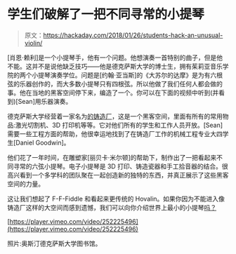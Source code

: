 # 学生们破解了一把不同寻常的小提琴

> 原文：<https://hackaday.com/2018/01/26/students-hack-an-unusual-violin/>

[肖恩·赖利]是一个小提琴手，他有一个问题。他想演奏一首特别的曲子，但是他不能。这并不是说他缺乏技巧——他是德克萨斯大学的博士生，拥有茱莉亚音乐学院的两个小提琴演奏学位。问题是[约翰·亚当斯]的《大苏尔的达摩》是为有六根弦的乐器创作的，而大多数小提琴只有四根弦。所以他做了我们任何人都会做的事。他在当地的黑客空间停下来，编造了一个。你可以在下面的视频中听到(并看到)[Sean]用乐器演奏。

德克萨斯大学经营着一家名为[的铸造厂](https://www.lib.utexas.edu/study-spaces-technology/foundry)，这是一个黑客空间，里面有所有的常用物品:激光切割机、3D 打印机等等。它对他们所有的学生和工作人员开放。[Sean]需要一些工程方面的帮助，他很幸运地找到了在铸造厂工作的机械工程专业大四学生[Daniel Goodwin]。

他们花了一年时间，在雕塑家[丽贝卡·米尔顿]的帮助下，制作出了一把看起来不同寻常的六弦小提琴。电子小提琴是 3D 打印、铸造瓷器和手工拾音器的结合。很高兴看到一个多学科的团队聚在一起创造新的独特的东西，并真正展示了这些黑客空间的力量。

这让我们想起了 F-F-Fiddle 和看起来更传统的 Hovalin。如果你因为不能进入像铸造厂这样的大空间而感到遗憾，我们可以向你介绍世界上最小的小提琴[吗？](https://hackaday.com/2016/06/15/worlds-tiniest-violin-using-radar-and-machine-learning/)

[https://player.vimeo.com/video/252225496](https://player.vimeo.com/video/252225496)

照片:奥斯汀德克萨斯大学图书馆。